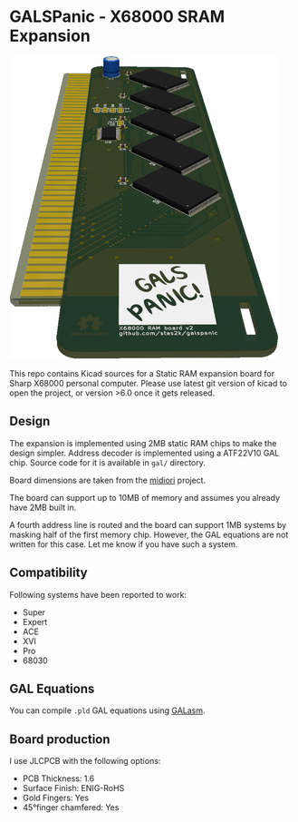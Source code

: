 # GALSPanic - X68000 SRAM Expansion

![Board design](img/board_design.png)

This repo contains Kicad sources for a Static RAM expansion board for Sharp X68000 personal computer.
Please use latest git version of kicad to open the project, or version >6.0 once it gets released.

## Design
The expansion is implemented using 2MB static RAM chips to make the design simpler.
Address decoder is implemented using a ATF22V10 GAL chip. Source code for it is available in `gal/` directory.

Board dimensions are taken from the [midiori](https://github.com/tdaede/midiori) project.

The board can support up to 10MB of memory and assumes you already have 2MB built in.

A fourth address line is routed and the board can support 1MB systems by masking half of the first memory chip. However, the GAL equations are not written for this case. Let me know if you have such a system.

## Compatibility
Following systems have been reported to work:
- Super
- Expert
- ACE
- XVI
- Pro
- 68030

## GAL Equations

You can compile `.pld` GAL equations using [GALasm](https://github.com/daveho/GALasm).

## Board production

I use JLCPCB with the following options:
* PCB Thickness: 1.6
* Surface Finish: ENIG-RoHS
* Gold Fingers: Yes
* 45°finger chamfered: Yes
